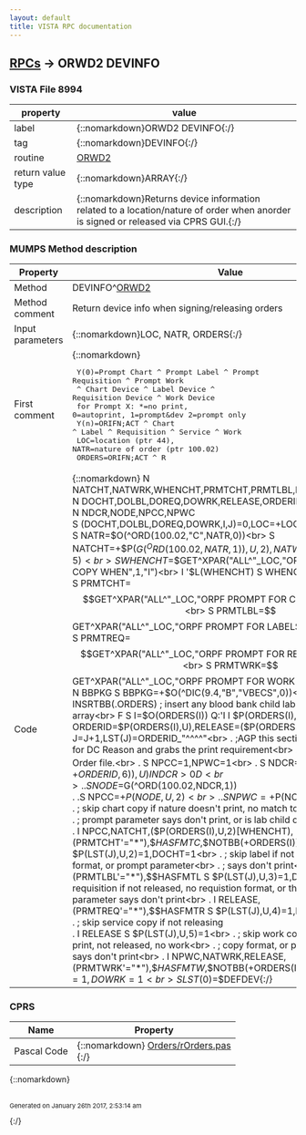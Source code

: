 ```yaml
---
layout: default
title: VISTA RPC documentation
---
```




## [RPCs](TableOfContent.md) &#8594; ORWD2 DEVINFO 



### VISTA File 8994 


 property | value 
--- | --- 
 label | {::nomarkdown}ORWD2 DEVINFO{:/}
 tag | {::nomarkdown}DEVINFO{:/}
 routine | [ORWD2](http://code.osehra.org/dox/Routine_ORWD2_source.html)
 return value type | {::nomarkdown}ARRAY{:/}
 description | {::nomarkdown}Returns device information related to a location/nature of order when anorder is signed or released via CPRS GUI.{:/}


### MUMPS Method description

 Property | Value 
 --- | --- 
 Method | DEVINFO^[ORWD2](http://code.osehra.org/dox/Routine_ORWD2_source.html)
 Method comment | Return device info when signing/releasing orders
 Input parameters | {::nomarkdown}LOC, NATR, ORDERS{:/}
 First comment | {::nomarkdown}<pre> Y(0)=Prompt Chart ^ Prompt Label ^ Prompt Requisition ^ Prompt Work<br/>      ^ Chart Device ^ Label Device ^ Requisition Device ^ Work Device<br/> for Prompt X: *=no print, 0=autoprint, 1=prompt&dev 2=prompt only <br/> Y(n)=ORIFN;ACT ^ Chart ^ Label ^ Requisition ^ Service ^ Work<br/> LOC=location (ptr 44), NATR=nature of order (ptr 100.02)<br/> ORDERS=ORIFN;ACT ^ R | S | E (released, signed, error)</pre>{:/}
 Code | {::nomarkdown}  N NATCHT,NATWRK,WHENCHT,PRMTCHT,PRMTLBL,PRMTREQ,PRMTWRK<br> N DOCHT,DOLBL,DOREQ,DOWRK,RELEASE,ORDERID,I,J,X<br> N NDCR,NODE,NPCC,NPWC<br> S (DOCHT,DOLBL,DOREQ,DOWRK,I,J)=0,LOC=+LOC_";SC("<br> S NATR=$O(^ORD(100.02,"C",NATR,0))<br> S NATCHT=+$P($G(^ORD(100.02,NATR,1)),U,2),NATWRK=+$P($G(^(1)),U,5)<br> S WHENCHT=$$GET^XPAR("ALL^"_LOC,"ORPF PRINT CHART COPY WHEN",1,"I")<br> I '$L(WHENCHT) S WHENCHT="R"<br> S PRMTCHT=$$GET^XPAR("ALL^"_LOC,"ORPF PROMPT FOR CHART COPY",1,"I")<br> S PRMTLBL=$$GET^XPAR("ALL^"_LOC,"ORPF PROMPT FOR LABELS",1,"I")<br> S PRMTREQ=$$GET^XPAR("ALL^"_LOC,"ORPF PROMPT FOR REQUISITIONS",1,"I")<br> S PRMTWRK=$$GET^XPAR("ALL^"_LOC,"ORPF PROMPT FOR WORK COPY",1,"I")<br> N BBPKG S BBPKG=+$O(^DIC(9.4,"B","VBECS",0))<br> D INSRTBB(.ORDERS) ; insert any blood bank child lab orders into ORDERS array<br> F  S I=$O(ORDERS(I)) Q:'I  I $P(ORDERS(I),U,2)'["E" D<br> . S ORDERID=$P(ORDERS(I),U),RELEASE=($P(ORDERS(I),U,2)["R")<br> . S J=J+1,LST(J)=ORDERID_"^^^^"<br> . ;AGP this section check the order for DC Reason and grabs the print requirement<br> . ;from the Nature of Order file.<br> . S NPCC=1,NPWC=1<br> . S NDCR=$P($G(^OR(100,+ORDERID,6)),U) I NDCR>0 D<br> . .S NODE=$G(^ORD(100.02,NDCR,1))<br> . .S NPCC=+$P(NODE,U,2)<br> . .S NPWC=+$P(NODE,U,5)<br> . ; skip chart copy if nature doesn't print, no match to 'print when',<br> . ; prompt parameter says don't print, or is lab child of blood bank <br> . I NPCC,NATCHT,($P(ORDERS(I),U,2)[WHENCHT),(PRMTCHT'="*"),$$HASFMTC,$$NOTBB(+ORDERS(I)) S $P(LST(J),U,2)=1,DOCHT=1<br> . ; skip label if not released, no label format, or prompt parameter<br> . ; says don't print<br> . I RELEASE,(PRMTLBL'="*"),$$HASFMTL S $P(LST(J),U,3)=1,DOLBL=1<br> . ; skip requisition if not released, no requistion format, or the<br> . ; prompt parameter says don't print<br> . I RELEASE,(PRMTREQ'="*"),$$HASFMTR S $P(LST(J),U,4)=1,DOREQ=1<br> . ; skip service copy if not releasing<br> . I RELEASE S $P(LST(J),U,5)=1<br> . ; skip work copy if nature doesn't print, not released, no work<br> . ; copy format, or prompt parameter says don't print<br> . I NPWC,NATWRK,RELEASE,(PRMTWRK'="*"),$$HASFMTW,$$NOTBB(+ORDERS(I)) S $P(LST(J),U,6)=1,DOWRK=1<br> S LST(0)=$$DEFDEV{:/}


### CPRS

 Name | Property 
 --- | --- 
 Pascal Code | {::nomarkdown} <a href="https://github.com/OSEHRA/VistA/blob/master/Packages/Order%20Entry%20Results%20Reporting/CPRS/CPRS-Chart/Orders/rOrders.pas">Orders/rOrders.pas</a><br/>{:/}

{::nomarkdown} <br/><br/><p style="font-size: 11px">Generated on January 26th 2017, 2:53:14 am</p>{:/}